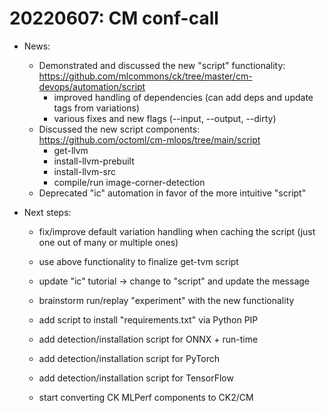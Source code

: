 # 20220607: CM conf-call

* News:
  * Demonstrated and discussed the new "script" functionality: https://github.com/mlcommons/ck/tree/master/cm-devops/automation/script
    * improved handling of dependencies (can add deps and update tags from variations)
    * various fixes and new flags (--input, --output, --dirty)
  * Discussed the new script components: https://github.com/octoml/cm-mlops/tree/main/script
    * get-llvm
    * install-llvm-prebuilt
    * install-llvm-src
    * compile/run image-corner-detection
  * Deprecated "ic" automation in favor of the more intuitive "script"

* Next steps:
  * fix/improve default variation handling when caching the script
    (just one out of many or multiple ones)

  * use above functionality to finalize get-tvm script

  * update "ic" tutorial -> change to "script" and update the message
  
  * brainstorm run/replay "experiment" with the new functionality
  
  * add script to install "requirements.txt" via Python PIP

  * add detection/installation script for ONNX + run-time
  * add detection/installation script for PyTorch
  * add detection/installation script for TensorFlow

  * start converting CK MLPerf components to CK2/CM
